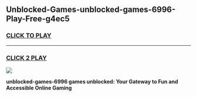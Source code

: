 
## Unblocked-Games-unblocked-games-6996-Play-Free-g4ec5
<h3>
<a href="https://premium76.site?title=unblocked-games-6996&ref=22A">CLICK TO PLAY</a></h3>
<hr>

<h3>
<a href="https://premium76.site?title=unblocked-games-6996&ref=22A">CLICK 2 PLAY</a>
  
</h3>

<a href="https://premium76.site?title=unblocked-games-6996&ref=22A"><img src="https://clearcache.store/games.png"></a>


**unblocked-games-6996 games unblocked: Your Gateway to Fun and Accessible Online Gaming**
